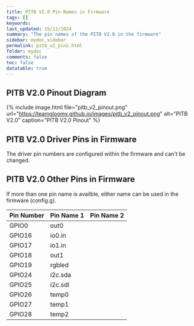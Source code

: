 ```yaml
---
title: PITB V2.0 Pin Names in Firmware
tags: []
keywords: 
last_updated: 15/12/2024
summary: "The pin names of the PITB V2.0 in the firmware"
sidebar: mydoc_sidebar
permalink: pitb_v2_pins.html
folder: mydoc
comments: false
toc: false
datatable: true
---
```


## PITB V2.0 Pinout Diagram

{% include image.html file="pitb_v2_pinout.png" url="https://teamgloomy.github.io/images/pitb_v2_pinout.png" alt="PITB V2.0" caption="PITB V2.0 Pinout" %}

## PITB V2.0 Driver Pins in Firmware

The driver pin numbers are configured within the firmware and can't be changed.

## PITB V2.0 Other Pins in Firmware

If more than one pin name is availble, either name can be used in the firmware (config.g).  

<div class="datatable-begin"></div>

|Pin Number|Pin Name 1|Pin Name 2|
| :------------- |:-------------|:-------------|
|GPIO0|out0||
|GPIO16|io0.in||
|GPIO17|io1.in||
|GPIO18|out1||
|GPIO19|rgbled||
|GPIO24|i2c.sda||
|GPIO25|i2c.sdl||
|GPIO26|temp0||
|GPIO27|temp1||
|GPIO28|temp2||

<div class="datatable-end"></div>
